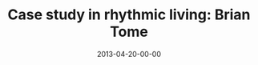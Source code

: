 ---
layout: message
category: message
series: "Rhythm"
title: "Case study in rhythmic living: Brian Tome"
date: 2013-04-20-00-00
message_id: 781
program: "http://s3.amazonaws.com/crossroads-media/media/legacy/documents/04_20-21_13Program_LO.pdf"
description: "Brian Tome presents a case study in rhythmic living."
video: "https://s3.amazonaws.com/crossroadsvideomessages/rhythm_01a.mp4"
video-duration: "36:08"
video-image: "http://s3.amazonaws.com/crossroads-media/images/legacy/content/rhythm_01_still.jpg"
audio: "http://s3.amazonaws.com/crossroads-media/media/legacy/mp3/rhythm_01a.mp3"
audio-duration: "36:03"
explicit: "N"
---